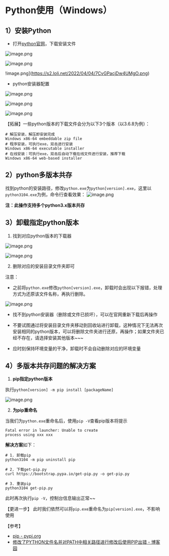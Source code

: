 # Python使用（Windows）

## 1）安装Python

- 打开[python官网](https://www.python.org/)，下载安装文件

![image.png](https://s2.loli.net/2022/04/04/KDowQU3ZSh54e7E.png)

![image.png](https://s2.loli.net/2022/04/04/Ovpm97JXIfdhort.png)

!image.png](https://s2.loli.net/2022/04/04/7CvGPacjDw4UMgO.png)

- python安装器配置

![image.png](https://s2.loli.net/2022/04/04/5fc689yh2DMVIrF.png)

![image.png](https://s2.loli.net/2022/04/04/dLTexRsV8JgUwpY.png)

![image.png](https://s2.loli.net/2022/04/04/GwyWneaY9kHuz1o.png)

【拓展】一些python版本的下载文件会分为以下3个版本（以3.6.8为例）：

```shell
# 解压安装，解压即安装完成
Windows x86-64 embeddable zip file 
# 程序安装，可执行exe，双击进行安装
Windows x86-64 executable installer
# 在线安装：可执行exe，双击后自动下载在线文件进行安装，推荐下载
Windows x86-64 web-based installer
```

## 2）python多版本共存

找到python的安装路径，修改`python.exe`为`python[version].exe`，这里以`python3104.exe`为例，命令行查看效果：
![image.png](https://s2.loli.net/2022/04/04/bAcZ8opsEdtkxKJ.png)

**注：此操作支持多个python3.x版本共存**

## 3）卸载指定python版本

1. 找到对应python版本的下载器

![image.png](https://s2.loli.net/2022/04/04/Kbqagytwr9F17sD.png)

![image.png](https://s2.loli.net/2022/04/04/46cxdzkFIwHZlRo.png)

2. 删除对应的安装目录文件夹即可

注意：

- 之前将`python.exe`修改`python[version].exe`，卸载时会出现以下报错，处理方式为还原该文件名称，再执行删除。

![image.png](https://s2.loli.net/2022/04/04/3xuLptBsPZCMI9w.png)

- 找不到python安装器（删除或文件已损坏），可以在官网重新下载后再操作

- 不要试图通过将安装目录文件夹移动到回收站进行卸载，这种情况下无法再次安装相同的python版本，可以将删除文件夹进行还原，再操作；如果文件夹已经不存在，请选择安装其他版本~~~

- 应时刻保持环境变量的干净，卸载时不会自动删除对应的环境变量

## 4）多版本共存问题的解决方案

1. **pip指定python版本**

执行`python[version] -m pip install [packageName]`

![image.png](https://s2.loli.net/2022/04/04/a7Ydn8kDmlvueoU.png)

2. **为pip重命名**

当我们为`python.exe`重命名后，使用`pip -V`查看pip版本将提示

```shell
Fatal error in launcher: Unable to create
process using xxx xxx
```

**解决方案**如下：

```shell
# 1. 卸载pip
python3104 -m pip uninstall pip

# 2. 下载get-pip.py
curl https://bootstrap.pypa.io/get-pip.py -o get-pip.py

# 3. 重装pip
python3104 get-pip.py
```

此时再次执行`pip -V`，控制台信息输出正常~~

【更进一步】
此时我们依然可以将`pip.exe`重命名为`pip[version].exe`，不影响使用

【参考】

- [pip - pypi.org](https://pypi.org/project/pip/)
- [修改了PYTHON文件名并对PATH中相关路径进行修改后使用PIP出错 - 博客园](https://www.cnblogs.com/wutaotaosin/articles/12284146.html)
